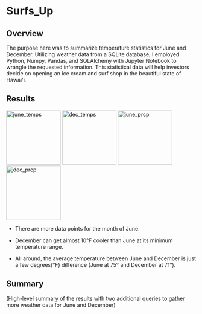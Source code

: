 # Surfs_Up

## Overview

The purpose here was to summarize temperature statistics for June and December. Utilizing weather data from a SQLite database, I employed Python, Numpy, Pandas, and SQLAlchemy with Jupyter Notebook to wrangle the requested information. This statistical data will help investors decide on opening an ice cream and surf shop in the beautiful state of Hawai'i.

## Results

<img width="144" alt="june_temps" src="https://user-images.githubusercontent.com/95881678/155639302-7d84458d-9b3a-4408-b89d-819c9d1116ab.png"> <img width="144" alt="dec_temps" src="https://user-images.githubusercontent.com/95881678/155639316-adefa575-2719-4e08-affe-609aafc4128e.png"> <img width="144" alt="june_prcp" src="https://user-images.githubusercontent.com/95881678/155929638-54de6cf2-e25e-4f71-ba9d-cc6db0901838.png"> <img width="144" alt="dec_prcp" src="https://user-images.githubusercontent.com/95881678/155929663-0e93c720-1e89-4afe-8e73-d13653011403.png">

* There are more data points for the month of June. 

* December can get almost 10°F cooler than June at its minimum temperature range.

* All around, the average temperature between June and December is just a few degrees(°F) difference (June at 75° and December at 71°).

## Summary 

(High-level summary of the results with two additional queries to gather more weather data for June and December)
